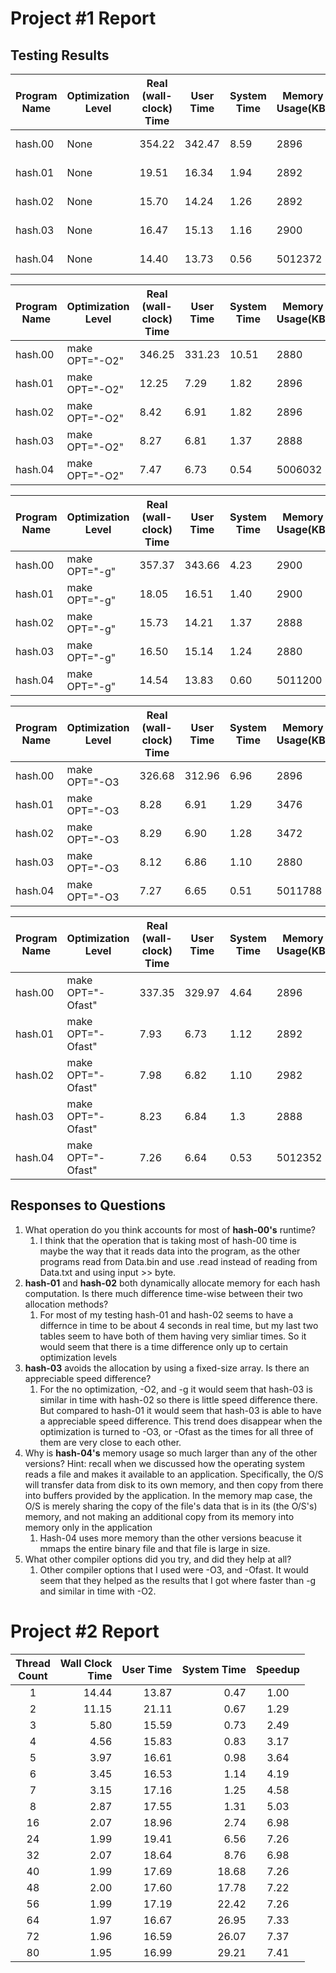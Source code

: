 # Project #1 Report



## Testing Results
| Program Name | Optimization Level | Real (wall-clock) Time | User Time | System Time | Memory Usage(KB) |   Thorughput    | Performance Improvement|
|--------------|--------------------|------------------------|-----------|-------------|------------------|-----------------|------------------------|
|  hash.00     | None               | 354.22                 | 342.47    | 8.59        | 2896             | 2823 hashes/sec | 1x                     |
|  hash.01     | None               | 19.51                  | 16.34     | 1.94        | 2892             | 51255 hashes/sec| 21x                    |
|  hash.02     | None               | 15.70                  | 14.24     | 1.26        | 2892             | 63694 hashes/sec | 22x                    |
|  hash.03     | None               | 16.47                  | 15.13     | 1.16        | 2900             | 60716 hashes/sec| 21x                    |
|  hash.04     | None               | 14.40                  | 13.73     | 0.56        | 5012372          | 69444 hashes/sec| 24x                    |

| Program Name | Optimization Level | Real (wall-clock) Time | User Time | System Time | Memory Usage(KB) |   Thorughput     | Performance Improvement|
|--------------|--------------------|------------------------|-----------|-------------|------------------|------------------|------------------------|
|  hash.00     | make OPT="-O2"     | 346.25                 | 331.23    | 10.51       | 2880             | 2888 hashes/sec  | 1x                     |
|  hash.01     | make OPT="-O2"     | 12.25                  | 7.29      | 1.82        | 2896             | 81632 hashes/sec | 27x                    |
|  hash.02     | make OPT="-O2"     | 8.42                   | 6.91      | 1.82        | 2896             | 118764 hashes/sec| 41x                    |
|  hash.03     | make OPT="-O2"     | 8.27                   | 6.81      | 1.37        | 2888             | 123918 hashes/sec| 41x                    |
|  hash.04     | make OPT="-O2"     | 7.47                   | 6.73      | 0.54        | 5006032          | 133868 hashes/sec| 46x                    |

| Program Name | Optimization Level | Real (wall-clock) Time | User Time | System Time | Memory Usage(KB) |   Thorughput    | Performance Improvement|
|--------------|--------------------|------------------------|-----------|-------------|------------------|-----------------|------------------------|
|  hash.00     | make OPT="-g"      | 357.37                 | 343.66    | 4.23        | 2900             | 2888 hashes/sec | 1x                     |
|  hash.01     | make OPT="-g"      | 18.05                  | 16.51     | 1.40        | 2900             | 55401 hashes/sec| 19x                    |
|  hash.02     | make OPT="-g"      | 15.73                  | 14.21     | 1.37        | 2888             | 63572 hashes/sec | 22x                    |
|  hash.03     | make OPT="-g"      | 16.50                  | 15.14     | 1.24        | 2880             | 60606 hashes/sec| 21x                    |
|  hash.04     | make OPT="-g"      | 14.54                  | 13.83     | 0.60        | 5011200          | 68775 hashes/sec| 24x                    |

| Program Name | Optimization Level | Real (wall-clock) Time | User Time | System Time | Memory Usage(KB) |   Thorughput     | Performance Improvement|
|--------------|--------------------|------------------------|-----------|-------------|------------------|------------------|------------------------|
|  hash.00     | make OPT="-O3      | 326.68                 | 312.96    | 6.96        | 2896             | 3061 hashes/sec  | 1x                     |
|  hash.01     | make OPT="-O3      | 8.28                   | 6.91      | 1.29        | 3476             | 120772 hashes/sec| 39x                    |
|  hash.02     | make OPT="-O3      | 8.29                   | 6.90      | 1.28        | 3472             | 120627 hashes/sec | 39x                    |
|  hash.03     | make OPT="-O3      | 8.12                   | 6.86      | 1.10        | 2880             | 123152 hashes/sec| 40x                    |
|  hash.04     | make OPT="-O3      | 7.27                   | 6.65      | 0.51        | 5011788          | 137551 hashes/sec| 44x                    |

| Program Name | Optimization Level | Real (wall-clock) Time | User Time | System Time | Memory Usage(KB) |   Thorughput     | Performance Improvement|
|--------------|--------------------|------------------------|-----------|-------------|------------------|------------------|------------------------|
|  hash.00     | make OPT="-Ofast"  | 337.35                 | 329.97    | 4.64        | 2896             | 2964 hashes/sec  | 1x                     |
|  hash.01     | make OPT="-Ofast"  | 7.93                   | 6.73      | 1.12        | 2892             | 126103 hashes/sec| 42x                    |
|  hash.02     | make OPT="-Ofast"  | 7.98                   | 6.82      | 1.10        | 2982             | 125313 hashes/sec | 42x                    |
|  hash.03     | make OPT="-Ofast"  | 8.23                   | 6.84      | 1.3         | 2888             | 121506 hashes/sec| 40x                    |
|  hash.04     | make OPT="-Ofast"  | 7.26                   | 6.64      | 0.53        | 5012352          | 137741 hashes/sec| 46x                    |

## Responses to Questions
1. What operation do you think accounts for most of **hash-00's** runtime?
    1. I think that the operation that is taking most of hash-00 time is maybe the way that it
        reads data into the program, as the other programs read from Data.bin and use .read instead of 
        reading from Data.txt and using input >> byte. 
2. **hash-01** and **hash-02** both dynamically allocate memory for each hash computation.  Is there much difference time-wise between their two allocation methods?
    1. For most of my testing hash-01 and hash-02 seems to have a differnce in time to be about 4
        seconds in real time, but my last two tables seem to have both of them having very simliar times.
        So it would seem that there is a time difference only up to certain optimization levels
3. **hash-03** avoids the allocation by using a fixed-size array.  Is there an appreciable speed difference?
    1. For the no optimization, -O2, and -g it would seem that hash-03 is similar in time with hash-02 so
        there is little speed difference there. But compared to hash-01 it would seem that hash-03 is able to
        have a appreciable speed difference. This trend does disappear when the optimization is turned to
        -O3, or -Ofast as the times for all three of them are very close to each other. 
4. Why is **hash-04's** memory usage so much larger than any of the other versions? Hint: recall when we discussed how the operating system reads a file and makes it available to an application.  Specifically, the O/S will transfer data from disk to its own memory, and then copy from there into buffers provided by the application.  In the memory map case, the O/S is merely sharing the copy of the file's data that is in its (the O/S's) memory, and not making an additional copy from its memory into memory only in the application
    1. Hash-04 uses more memory than the other versions beacuse it mmaps the entire binary file and
        that file is large in size. 
5. What other compiler options did you try, and did they help at all?
    1. Other compiler options that I used were -O3, and -Ofast. It would seem that they helped as the 
        results that I got where faster than -g and similar in time with -O2.
# Project #2 Report
|Thread<br>Count|Wall Clock<br>Time|User Time|System Time|Speedup|
|:--:|--:|--:|--:|:--:|
|1|14.44|13.87| 0.47|1.00|
|2|11.15|21.11| 0.67| 1.29|
|3| 5.80|15.59| 0.73| 2.49|
|4| 4.56|15.83| 0.83| 3.17|
|5| 3.97|16.61| 0.98| 3.64|
|6| 3.45|16.53| 1.14| 4.19|
|7| 3.15|17.16| 1.25| 4.58|
|8| 2.87|17.55| 1.31| 5.03|
|16| 2.07|18.96| 2.74| 6.98|
|24| 1.99|19.41| 6.56| 7.26|
|32| 2.07|18.64| 8.76| 6.98|
|40| 1.99|17.69|18.68| 7.26|
|48| 2.00|17.60|17.78| 7.22|
|56| 1.99|17.19|22.42| 7.26|
|64| 1.97|16.67|26.95| 7.33|
|72| 1.96|16.59|26.07| 7.37|
|80| 1.95|16.99|29.21| 7.41|
